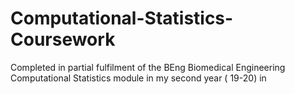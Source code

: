 # Computational-Statistics-Coursework
Completed in partial fulfilment of the BEng Biomedical Engineering Computational Statistics module in my second year ( 19-20) in 
